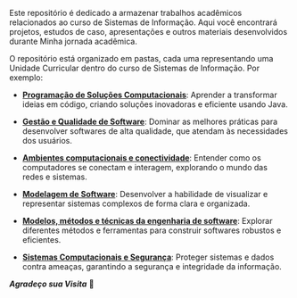 Este repositório é dedicado a armazenar trabalhos acadêmicos relacionados ao curso de Sistemas de Informação. Aqui você encontrará projetos, estudos de caso, apresentações e outros materiais desenvolvidos durante Minha jornada acadêmica.

O repositório está organizado em pastas, cada uma representando uma Unidade Curricular dentro do curso de Sistemas de Informação. Por exemplo:

* **[Programação de Soluções Computacionais](https://github.com/Geo0703/Faculdade/tree/main/Programa%C3%A7%C3%A3o%20de%20Solu%C3%A7%C3%B5es%20Computacionais)**: Aprender a transformar ideias em código, criando soluções inovadoras e eficiente usando Java.

* **[Gestão e Qualidade de Software](https://github.com/Geo0703/Faculdade/tree/main/Gestão%20e%20Qualidade%20de%20Software)**: Dominar as melhores práticas para desenvolver softwares de alta qualidade, que atendam às necessidades dos usuários.

*  **[Ambientes computacionais e conectividade](https://github.com/Geo0703/Faculdade/tree/main/Ambientes%20computacionais%20e%20conectividade)**</a>: Entender como os computadores se conectam e interagem, explorando o mundo das redes e sistemas.

* **[Modelagem de Software](https://github.com/Geo0703/Faculdade/tree/main/Modelagem%20de%20software)**: Desenvolver a habilidade de visualizar e representar sistemas complexos de forma clara e organizada.

* **[Modelos, métodos e técnicas da engenharia de software](https://github.com/Geo0703/Faculdade/tree/main/Modelos%2C%20m%C3%A9todos%20e%20t%C3%A9cnicas%20da%20engenharia%20de%20software)**: Explorar diferentes métodos e ferramentas para construir softwares robustos e eficientes.

* **[Sistemas Computacionais e Segurança](https://github.com/Geo0703/Faculdade/tree/main/Sistemas%20Computacionais%20e%20Seguran%C3%A7a)**: Proteger sistemas e dados contra ameaças, garantindo a segurança e integridade da informação.


_**Agradeço sua Visita**_ :slightly_smiling_face:

